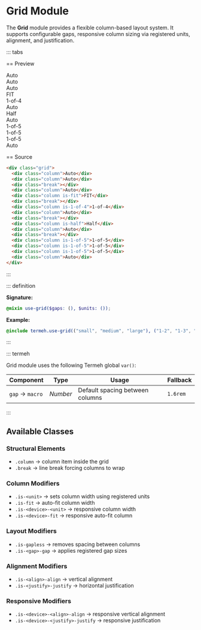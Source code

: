 # Grid Module

The **Grid** module provides a flexible column-based layout system.
It supports configurable gaps, responsive column sizing via registered units, alignment, and justification.

::: tabs

== Preview

<!-- markdownlint-disable MD033 -->
<Preview height="5rem">
  <div class="demo">
    <div class="grid">
      <div class="column">
        <div class="placeholder">Auto</div>
      </div>
      <div class="column">
        <div class="placeholder">Auto</div>
      </div>
      <div class="break"></div>
      <div class="column">
        <div class="placeholder">Auto</div>
      </div>
      <div class="column is-fit">
        <div class="placeholder is-light">FIT</div>
      </div>
      <div class="break"></div>
      <div class="column is-1-of-4">
        <div class="placeholder is-light">1-of-4</div>
      </div>
      <div class="column">
        <div class="placeholder">Auto</div>
      </div>
      <div class="break"></div>
      <div class="column is-half">
        <div class="placeholder is-light">Half</div>
      </div>
      <div class="column">
        <div class="placeholder">Auto</div>
      </div>
      <div class="break"></div>
      <div class="column is-1-of-5">
        <div class="placeholder is-light">1-of-5</div>
      </div>
      <div class="column is-1-of-5">
        <div class="placeholder is-light">1-of-5</div>
      </div>
      <div class="column is-1-of-5">
        <div class="placeholder is-light">1-of-5</div>
      </div>
      <div class="column">
        <div class="placeholder">Auto</div>
      </div>
    </div>
  </div>
</Preview>
<!-- markdownlint-enable MD033 -->

== Source

```html
<div class="grid">
  <div class="column">Auto</div>
  <div class="column">Auto</div>
  <div class="break"></div>
  <div class="column">Auto</div>
  <div class="column is-fit">FIT</div>
  <div class="break"></div>
  <div class="column is-1-of-4">1-of-4</div>
  <div class="column">Auto</div>
  <div class="break"></div>
  <div class="column is-half">Half</div>
  <div class="column">Auto</div>
  <div class="break"></div>
  <div class="column is-1-of-5">1-of-5</div>
  <div class="column is-1-of-5">1-of-5</div>
  <div class="column is-1-of-5">1-of-5</div>
  <div class="column">Auto</div>
</div>
```

:::

::: definition

**Signature:**

```scss
@mixin use-grid($gaps: (), $units: ());
```

**Example:**

```scss
@include termeh.use-grid(("small", "medium", "large"), ("1-2", "1-3", "1-4"));
```

:::

::: termeh

Grid module uses the following Termeh global `var()`:

| Component       | Type     | Usage                           | Fallback |
| --------------- | -------- | ------------------------------- | -------- |
| `gap` → `macro` | _Number_ | Default spacing between columns | `1.6rem` |

:::

## Available Classes

### Structural Elements

- `.column` → column item inside the grid
- `.break` → line break forcing columns to wrap

### Column Modifiers

- `.is-<unit>` → sets column width using registered units
- `.is-fit` → auto-fit column width
- `.is-<device>-<unit>` → responsive column width
- `.is-<device>-fit` → responsive auto-fit column

### Layout Modifiers

- `.is-gapless` → removes spacing between columns
- `.is-<gap>-gap` → applies registered gap sizes

### Alignment Modifiers

- `.is-<align>-align` → vertical alignment
- `.is-<justify>-justify` → horizontal justification

### Responsive Modifiers

- `.is-<device>-<align>-align` → responsive vertical alignment
- `.is-<device>-<justify>-justify` → responsive justification
